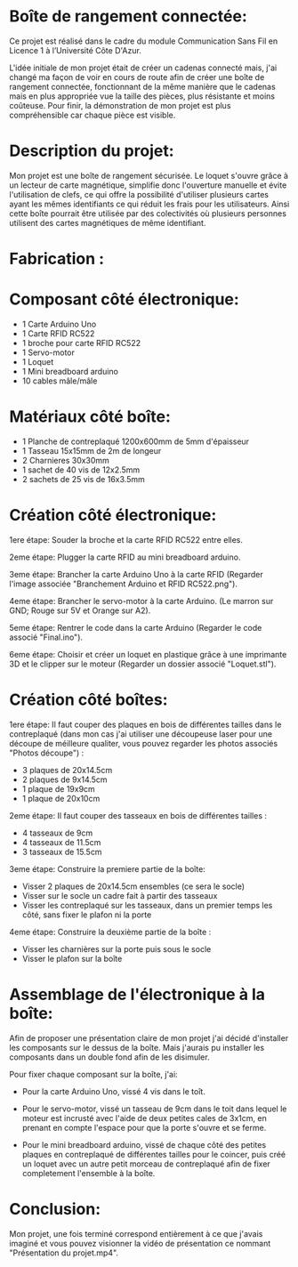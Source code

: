 # Boîte de rangement connectée:
Ce projet est réalisé dans le cadre du module Communication Sans Fil en Licence 1 à l’Université 
Côte D'Azur.

L'idée initiale de mon projet était de créer un cadenas connecté mais, j'ai changé ma façon de voir en cours de route afin de créer une boîte de rangement connectée, fonctionnant de la même manière que le cadenas mais en plus appropriée vue la taille des pièces, plus résistante et moins coûteuse. Pour finir, la démonstration de mon projet est plus compréhensible car chaque pièce est visible.


# Description du projet:

Mon projet est une boîte de rangement sécurisée. Le loquet s'ouvre grâce à un lecteur de carte magnétique, simplifie donc l'ouverture manuelle et évite l'utilisation de clefs, ce qui offre la possibilité d'utiliser plusieurs cartes ayant les mêmes identifiants ce qui réduit les frais pour les utilisateurs. Ainsi cette boîte pourrait être utilisée par des colectivités où plusieurs personnes utilisent des cartes magnétiques de même identifiant.


# Fabrication :
# Composant côté électronique:
- 1 Carte Arduino Uno
- 1 Carte RFID RC522
- 1 broche pour carte RFID RC522
- 1 Servo-motor
- 1 Loquet
- 1 Mini breadboard arduino
- 10 cables mâle/mâle

# Matériaux côté boîte:
- 1 Planche de contreplaqué 1200x600mm de 5mm d'épaisseur
- 1 Tasseau 15x15mm de 2m de longeur
- 2 Charnieres 30x30mm
- 1 sachet de 40 vis de 12x2.5mm
- 2 sachets de 25 vis de 16x3.5mm


# Création côté électronique:

1ere étape: Souder la broche et la carte RFID RC522 entre elles.

2eme étape: Plugger la carte RFID au mini breadboard arduino.

3eme étape: Brancher la carte Arduino Uno à la carte RFID (Regarder l'image associée "Branchement Arduino et RFID RC522.png").

4eme étape: Brancher le servo-motor à la carte Arduino. (Le marron sur GND; Rouge sur 5V et Orange sur A2).

5eme étape: Rentrer le code dans la carte Arduino (Regarder le code associé "Final.ino").

6eme étape: Choisir et créer un loquet en plastique grâce à une imprimante 3D et le clipper sur le moteur (Regarder un dossier associé "Loquet.stl").

# Création côté boîtes:

1ere étape: Il faut couper des plaques en bois de différentes tailles dans le contreplaqué (dans mon cas j'ai utiliser une découpeuse laser pour une découpe de méilleure qualiter, vous pouvez regarder les photos associés "Photos découpe") :
- 3 plaques de 20x14.5cm
- 2 plaques de 9x14.5cm
- 1 plaque de 19x9cm
- 1 plaque de 20x10cm

2eme étape: Il faut couper des tasseaux en bois de différentes tailles :
- 4 tasseaux de 9cm
- 4 tasseaux de 11.5cm
- 3 tasseaux de 15.5cm

3eme étape: Construire la premiere partie de la boîte:
- Visser 2 plaques de 20x14.5cm ensembles (ce sera le socle)
- Visser sur le socle un cadre fait à partir des tasseaux
- Visser les contreplaqué sur les tasseaux, dans un premier temps les côté, sans fixer le plafon ni la porte

4eme étape: Construire la deuxième partie de la boîte :
- Visser les charnières sur la porte puis sous le socle
- Visser le plafon sur la boîte

# Assemblage de l'électronique à la boîte:

Afin de proposer une présentation claire de mon projet j'ai décidé d'installer les composants sur le dessus de la boîte.
Mais j'aurais pu installer les composants dans un double fond afin de les disimuler.

Pour fixer chaque composant sur la boîte, j'ai:

- Pour la carte Arduino Uno, vissé 4 vis dans le toît.

- Pour le servo-motor, vissé un tasseau de 9cm dans le toit dans lequel le moteur est incrusté avec l'aide de deux petites cales de 3x1cm, en prenant en compte l'espace pour que la porte s'ouvre et se ferme.

- Pour le mini breadboard arduino, vissé de chaque côté des petites plaques en contreplaqué de différentes tailles pour le coincer, puis créé un loquet avec un autre petit morceau de contreplaqué afin de fixer completement l'ensemble à la boîte.

# Conclusion:

Mon projet, une fois terminé correspond entièrement à ce que j'avais imaginé et vous pouvez visionner la vidéo de présentation ce nommant "Présentation du projet.mp4".









